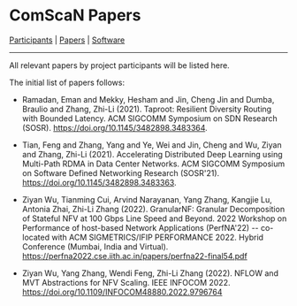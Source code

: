 # ComScaN Papers

[Participants](participants.md) | [Papers](papers.md) | [Software](software.md)

------

All relevant papers by project participants will be listed here.

The initial list of papers follows:

- Ramadan, Eman and Mekky, Hesham and Jin, Cheng Jin and Dumba,
  Braulio and Zhang, Zhi-Li (2021). Taproot: Resilient Diversity
  Routing with Bounded Latency. ACM SIGCOMM Symposium on SDN Research
  (SOSR). https://doi.org/10.1145/3482898.3483364. 
  
- Tian, Feng and Zhang, Yang and Ye, Wei and Jin, Cheng and Wu, Ziyan
  and Zhang, Zhi-Li (2021). Accelerating Distributed Deep Learning using
  Multi-Path RDMA in Data Center Networks. ACM SIGCOMM Symposium on
  Software Defined Networking Research
  (SOSR'21). https://doi.org/10.1145/3482898.3483363. 

- Ziyan Wu, Tianming Cui, Arvind Narayanan, Yang Zhang, Kangjie Lu,
  Antonia Zhai, Zhi-Li Zhang (2022). GranularNF: Granular
  Decomposition of Stateful NFV at 100 Gbps Line Speed and
  Beyond. 2022 Workshop on Performance of host-based Network
  Applications (PerfNA'22) -- co-located with ACM SIGMETRICS/IFIP
  PERFORMANCE 2022. Hybrid Conference (Mumbai, India and Virtual). 
  https://perfna2022.cse.iith.ac.in/papers/perfna22-final54.pdf
  
- Ziyan Wu, Yang Zhang, Wendi Feng, Zhi-Li Zhang (2022). NFLOW and MVT
  Abstractions for NFV Scaling. IEEE INFOCOM 2022.
  https://doi.org/10.1109/INFOCOM48880.2022.9796764



